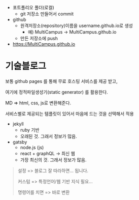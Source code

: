 * 포트폴리오 폴더(로컬)
  * git 저장소 만들어서 commit
* github
  * 원격저장소(repository)이름을 username.github.io로 생성
    * 예) MultiCampus -> MultiCampus.github.io
  * 만든 저장소에 push
* https://MultiCampus.github.io



# 기술블로그

보통 github pages 를 통해 무료 호스팅 서비스를 제공 받고,

여기에 정적파일생성기(static generator) 를 활용한다.

MD => html, css, js로 변환해준다. 

서비스별로 제공되는 템플릿이 있어서 마음에 드는 것을 선택해서 적용 

* jekyll 
  * ruby 기반
  * 오래된 것. 그래서 정보가 많음.
* gatsby
  * node.js (js)
  * react + graphQL -> 최신 웹
  * 가장 최신의 것. 그래서 정보가 많음.

> 설정 => 블로그 잘 따라하면... 됩니다.
>
> 커스텀 => 특정언어/웹 기반 지식 필요...
>
> 명령어를 치면 => 바로 변환











